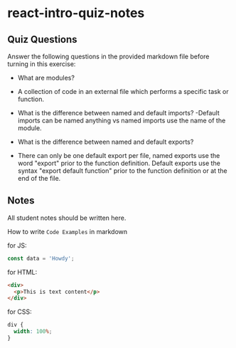 # react-intro-quiz-notes

## Quiz Questions

Answer the following questions in the provided markdown file before turning in this exercise:

- What are modules?
- A collection of code in an external file which performs a specific task or function. 

- What is the difference between named and default imports?
-Default imports can be named anything vs named imports use the name of the module. 
  
- What is the difference between named and default exports?
- There can only be one default export per file, named exports use the word "export" prior to the function definition. Default exports use the syntax "export default function" prior to the function definition or at the end of the file. 


## Notes

All student notes should be written here.

How to write `Code Examples` in markdown

for JS:

```javascript
const data = 'Howdy';
```

for HTML:

```html
<div>
  <p>This is text content</p>
</div>
```

for CSS:

```css
div {
  width: 100%;
}
```
